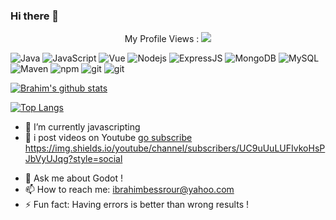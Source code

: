 ### Hi there 👋

<center>
My Profile Views :
 <img src="http://profile-counter.glitch.me/MrBessrour/count.svg" />
</center>
<p>
<img alt="Java" src="https://img.shields.io/badge/-Java-red?style=flat-square&logo=Java&logoColor=white" />

<img alt="JavaScript" src="https://img.shields.io/badge/-Javascript-yellow?style=flat-square&logo=javaScript&logoColor=white" />
<img alt="Vue" src="https://img.shields.io/badge/-Vue-41B883?style=flat-square&logo=vue.js&logoColor=white" />
<img alt="Nodejs" src="https://img.shields.io/badge/-NodeJS-43853d?style=flat-square&logo=Node.js&logoColor=white" />
<img alt="ExpressJS" src="https://img.shields.io/badge/-ExpressJS-3a8338?style=flat-square&logo=Express&logoColor=white" />

<img alt="MongoDB" src="https://img.shields.io/badge/-MongoDB-13aa52?style=flat-square&logo=mongodb&logoColor=white" />
<img alt="MySQL" src="https://img.shields.io/badge/-MySQL-00758F?style=flat-square&logo=MySQL&logoColor=white" />
 
<img alt="Maven" src="https://img.shields.io/badge/-Maven-blue?style=flat-square&logo=Apache%20Maven&logoColor=white" />
<img alt="npm" src="https://img.shields.io/badge/-NPM-CB3837?style=flat-square&logo=npm&logoColor=white" />
<img alt="git" src="https://img.shields.io/badge/-Git-F05032?style=flat-square&logo=git&logoColor=white" />
 
<img alt="git" src="https://img.shields.io/badge/-Godot%20Engine-blue?style=flat-square&logo=Godot%20Engine&logoColor=white" />
 
</p>

[![Brahim's github stats](https://github-readme-stats.vercel.app/api?username=MrBessrour&show_icons=true&theme=dark  )](https://github.com/MrBessrour)

[![Top Langs](https://github-readme-stats.vercel.app/api/top-langs/?username=MrBessrour&layout=compact&show_icons=true&theme=dark )](https://github.com/anuraghazra/github-readme-stats)


<!-- - 🔭 I’m currently working on ... -->
- 🌱 I’m currently javascripting 
- 👯 i post videos on Youtube [go subscribe](https://www.youtube.com/c/BrahimBessrour) https://img.shields.io/youtube/channel/subscribers/UC9uUuLUFIvkoHsPJbVyUJqg?style=social
<!-- - 🤔 I’m looking for help with ... -->
- 💬 Ask me about Godot !
- 📫 How to reach me: ibrahimbessrour@yahoo.com
- ⚡ Fun fact: Having errors is better than wrong results !



